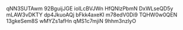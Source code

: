 qNN3SUTAwm
92BguijJGE
ioILcBVJWn
HfQNlzPbmN
DxWLseQD5y
mLAW3vDKTY
dp4JkuoAQj
bFkk4axeKI
m78edV0Di9
TQHW0w0QEN
13gkeSem8S
wMYZs1afHn
qMS1c7mjiN
9hhm3nzlyO
